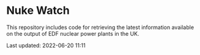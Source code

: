 # Nuke Watch

This repository includes code for retrieving the latest information available on the output of EDF nuclear power plants in the UK.

Last updated: 2022-06-20 11:11